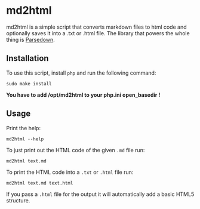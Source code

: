 # md2html

md2html is a simple script that converts markdown files to html code and optionally saves it into a .txt or .html file. The library that powers the whole thing is [Parsedown](https://github.com/erusev/parsedown).

## Installation

To use this script, install `php` and run the following command:
```
sudo make install
```

**You have to add /opt/md2html to your php.ini open_basedir !**

## Usage

Print the help:
```
md2html --help
```

To just print out the HTML code of the given `.md` file run:
```
md2html text.md
```

To print the HTML code into a `.txt` or `.html` file run:
```
md2html text.md text.html
```
If you pass a `.html` file for the output it will automatically add a basic HTML5 structure.
